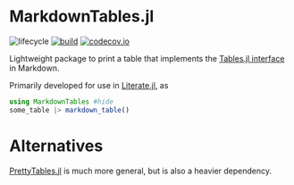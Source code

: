 # MarkdownTables.jl

![lifecycle](https://img.shields.io/badge/lifecycle-experimental-orange.svg)
[![build](https://github.com/tpapp/MarkdownTables.jl/workflows/CI/badge.svg)](https://github.com/tpapp/MarkdownTables.jl/actions?query=workflow%3ACI)
[![codecov.io](http://codecov.io/github/tpapp/MarkdownTables.jl/coverage.svg?branch=master)](http://codecov.io/github/tpapp/MarkdownTables.jl?branch=master)

Lightweight package to print a table that implements the [Tables.jl interface](https://tables.juliadata.org) in Markdown.

Primarily developed for use in [Literate.jl](https://fredrikekre.github.io/Literate.jl), as

```julia
using MarkdownTables #hide
some_table |> markdown_table()
```

# Alternatives

[PrettyTables.jl](https://ronisbr.github.io/PrettyTables.jl/) is much more general, but is also a heavier dependency.
